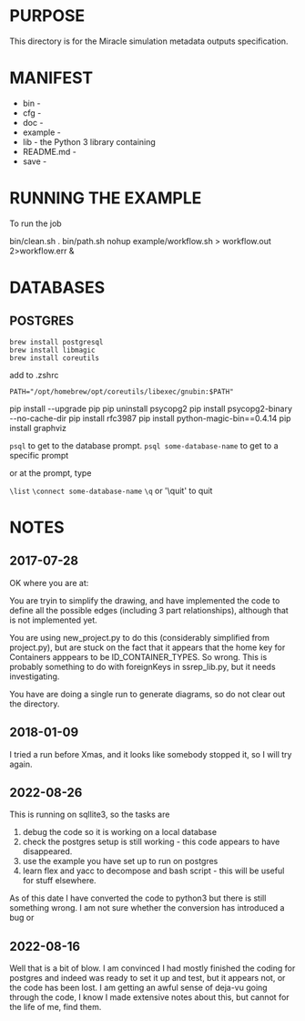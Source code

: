 # PURPOSE

This directory is for the Miracle simulation metadata outputs specification.

# MANIFEST

+ bin - 
+ cfg - 
+ doc - 
+ example - 
+ lib - the Python 3 library containing
+ README.md - 
+ save - 

# RUNNING THE EXAMPLE

To run the job

bin/clean.sh
. bin/path.sh
nohup example/workflow.sh > workflow.out 2>workflow.err &

# DATABASES

## POSTGRES

```
brew install postgresql
brew install libmagic
brew install coreutils
```
add to .zshrc
```
PATH="/opt/homebrew/opt/coreutils/libexec/gnubin:$PATH"
```


pip install --upgrade pip
pip uninstall psycopg2
pip install psycopg2-binary --no-cache-dir
pip install rfc3987
pip install python-magic-bin==0.4.14
pip install graphviz

`psql` to get to the database prompt.
`psql some-database-name` to get to a specific prompt

or at the prompt, type

`\list`
`\connect some-database-name`
`\q` or '\quit' to quit

# NOTES

## 2017-07-28

OK where you are at:

You are tryin to simplify the drawing, and have implemented the code to define all the possible edges (including 3 part relationships), although that is not implemented yet.

You are using new_project.py to do this (considerably simplified from
project.py), but are stuck on the fact that it appears that the home key for
Containers apppears to be ID_CONTAINER_TYPES. So wrong. This is probably
something to do with foreignKeys in ssrep_lib.py, but it needs investigating.

You have are doing a single run to generate diagrams, so do not clear out the directory.

## 2018-01-09

I tried a run before Xmas, and it looks like somebody stopped it, so I will try again.

## 2022-08-26

This is running on sqllite3, so the tasks are

1. debug the code so it is working on a local database
2. check the postgres setup is still working - this code appears to have disappeared.
3. use the example you have set up to run on postgres
4. learn flex and yacc to decompose and bash script - this will be useful for stuff elsewhere.

As of this date I have converted the code to python3 but there is still something wrong. I am not sure whether the conversion has introduced a bug or               

## 2022-08-16

Well that is a bit of blow. I am convinced I had mostly finished the coding for
postgres and indeed was ready to set it up and test, but it appears not, or the
code has been lost. I am getting an awful sense of deja-vu going through the
code, I know I made extensive notes about this, but cannot for the life of me,
find them.
